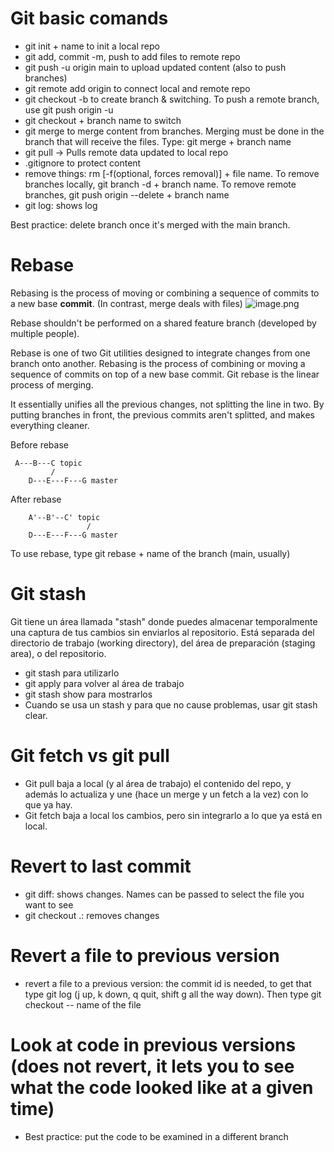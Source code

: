 # Git basic comands

* git init + name to init a local repo
* git add, commit -m, push to add files to remote repo
* git push -u origin main to upload updated content (also to push branches)
* git remote add origin <host-or-remoteURL> to connect local and remote repo
* git checkout -b to create branch & switching. To push a remote branch, use git push origin -u <branchname>
* git checkout + branch name to switch
* git merge to merge content from branches. Merging must be done in the branch that will receive the files. Type: git merge + branch name
* git pull -> Pulls remote data updated to local repo
* .gitignore to protect content
* remove things: rm [-f(optional, forces removal)] + file name. To remove branches locally, git branch -d + branch name. To remove remote branches, git push origin --delete + branch name
* git log: shows log


Best practice: delete branch once it's merged with the main branch.

# Rebase

Rebasing is the process of moving or combining a sequence of commits to a new base **commit**. (In contrast, merge deals with files)
![image.png](https://wac-cdn.atlassian.com/dam/jcr:4e576671-1b7f-43db-afb5-cf8db8df8e4a/01%20What%20is%20git%20rebase.svg?cdnVersion=1543)

Rebase shouldn't be performed on a shared feature branch (developed by multiple people).

Rebase is one of two Git utilities designed to integrate changes from one branch onto another. Rebasing is the process of combining or moving a sequence of commits on top of a new base commit. Git rebase is the linear process of merging.

It essentially unifies all the previous changes, not splitting the line in two. By putting branches in front, the previous commits aren't splitted, and makes everything cleaner.

Before rebase

```
 A---B---C topic
         /
    D---E---F---G master
```

After rebase
```
    A'--B'--C' topic
                 /
    D---E---F---G master
```
To use rebase, type git rebase + name of the branch (main, usually)

# Git stash

Git tiene un área llamada "stash" donde puedes almacenar temporalmente una captura de tus cambios sin enviarlos al repositorio. Está separada del directorio de trabajo (working directory), del área de preparación (staging area), o del repositorio.

* git stash para utilizarlo
* git apply para volver al área de trabajo
* git stash show para mostrarlos
* Cuando se usa un stash y para que no cause problemas, usar git stash clear.

# Git fetch vs git pull

* Git pull baja a local (y al área de trabajo) el contenido del repo, y además lo actualiza y une (hace un merge y un fetch a la vez) con lo que ya hay.
* Git fetch baja a local los cambios, pero sin integrarlo a lo que ya está en local.

# Revert to last commit

* git diff: shows changes. Names can be passed to select the file you want to see
* git checkout .: removes changes

# Revert a file to previous version

* revert a file to a previous version: the commit id is needed, to get that type git log (j up, k down, q quit, shift g all the way down). Then type git checkout <file id> -- name of the file

# Look at code in previous versions (does not revert, it lets you to see what the code looked like at a given time)

* Best practice: put the code to be examined in a different branch
